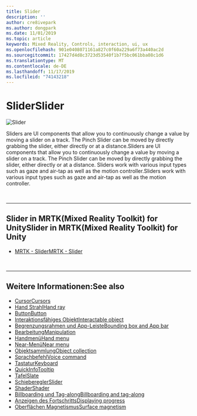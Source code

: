 ```yaml
---
title: Slider
description: ''
author: cre8ivepark
ms.author: dongpark
ms.date: 11/01/2019
ms.topic: article
keywords: Mixed Reality, Controls, interaction, ui, ux
ms.openlocfilehash: 901e0408071161a827c0f60a229a6f73a440ac2d
ms.sourcegitcommit: 17427d4d8c3723d53540f1b7f5bc061bba08c1d6
ms.translationtype: MT
ms.contentlocale: de-DE
ms.lasthandoff: 11/17/2019
ms.locfileid: "74143218"
---
```

# <a name="slider"></a><span data-ttu-id="bec9a-103">Slider</span><span class="sxs-lookup"><span data-stu-id="bec9a-103">Slider</span></span>

![Slider](images/UX/UX_Hero_Slider.jpg)

<span data-ttu-id="bec9a-105">Sliders are UI components that allow you to continuously change a value by moving a slider on a track. The Pinch Slider can be moved by directly grabbing the slider, either directly or at a distance.</span><span class="sxs-lookup"><span data-stu-id="bec9a-105">Sliders are UI components that allow you to continuously change a value by moving a slider on a track. The Pinch Slider can be moved by directly grabbing the slider, either directly or at a distance.</span></span> <span data-ttu-id="bec9a-106">Sliders work with various input types such as gaze and air-tap as well as the motion controller.</span><span class="sxs-lookup"><span data-stu-id="bec9a-106">Sliders work with various input types such as gaze and air-tap as well as the motion controller.</span></span>

<br>

---

## <a name="slider-in-mrtkmixed-reality-toolkit-for-unity"></a><span data-ttu-id="bec9a-107">Slider in MRTK(Mixed Reality Toolkit) for Unity</span><span class="sxs-lookup"><span data-stu-id="bec9a-107">Slider in MRTK(Mixed Reality Toolkit) for Unity</span></span>

* [<span data-ttu-id="bec9a-108">MRTK - Slider</span><span class="sxs-lookup"><span data-stu-id="bec9a-108">MRTK - Slider</span></span>](https://microsoft.github.io/MixedRealityToolkit-Unity/Documentation/README_Sliders.html)

<br>

---

## <a name="see-also"></a><span data-ttu-id="bec9a-109">Weitere Informationen:</span><span class="sxs-lookup"><span data-stu-id="bec9a-109">See also</span></span>

* [<span data-ttu-id="bec9a-110">Cursor</span><span class="sxs-lookup"><span data-stu-id="bec9a-110">Cursors</span></span>](cursors.md)
* [<span data-ttu-id="bec9a-111">Hand Strahl</span><span class="sxs-lookup"><span data-stu-id="bec9a-111">Hand ray</span></span>](point-and-commit.md)
* [<span data-ttu-id="bec9a-112">Button</span><span class="sxs-lookup"><span data-stu-id="bec9a-112">Button</span></span>](button.md)
* [<span data-ttu-id="bec9a-113">Interaktionsfähiges Objekt</span><span class="sxs-lookup"><span data-stu-id="bec9a-113">Interactable object</span></span>](interactable-object.md)
* [<span data-ttu-id="bec9a-114">Begrenzungsrahmen und App-Leiste</span><span class="sxs-lookup"><span data-stu-id="bec9a-114">Bounding box and App bar</span></span>](app-bar-and-bounding-box.md)
* [<span data-ttu-id="bec9a-115">Bearbeitung</span><span class="sxs-lookup"><span data-stu-id="bec9a-115">Manipulation</span></span>](direct-manipulation.md)
* [<span data-ttu-id="bec9a-116">Handmenü</span><span class="sxs-lookup"><span data-stu-id="bec9a-116">Hand menu</span></span>](hand-menu.md)
* [<span data-ttu-id="bec9a-117">Near-Menü</span><span class="sxs-lookup"><span data-stu-id="bec9a-117">Near menu</span></span>](near-menu.md)
* [<span data-ttu-id="bec9a-118">Objektsammlung</span><span class="sxs-lookup"><span data-stu-id="bec9a-118">Object collection</span></span>](object-collection.md)
* [<span data-ttu-id="bec9a-119">Sprachbefehl</span><span class="sxs-lookup"><span data-stu-id="bec9a-119">Voice command</span></span>](voice-input.md)
* [<span data-ttu-id="bec9a-120">Tastatur</span><span class="sxs-lookup"><span data-stu-id="bec9a-120">Keyboard</span></span>](keyboard.md)
* [<span data-ttu-id="bec9a-121">QuickInfo</span><span class="sxs-lookup"><span data-stu-id="bec9a-121">Tooltip</span></span>](tooltip.md)
* [<span data-ttu-id="bec9a-122">Tafel</span><span class="sxs-lookup"><span data-stu-id="bec9a-122">Slate</span></span>](slate.md)
* [<span data-ttu-id="bec9a-123">Schieberegler</span><span class="sxs-lookup"><span data-stu-id="bec9a-123">Slider</span></span>](slider.md)
* [<span data-ttu-id="bec9a-124">Shader</span><span class="sxs-lookup"><span data-stu-id="bec9a-124">Shader</span></span>](shader.md)
* [<span data-ttu-id="bec9a-125">Billboarding und Tag-along</span><span class="sxs-lookup"><span data-stu-id="bec9a-125">Billboarding and tag-along</span></span>](billboarding-and-tag-along.md)
* [<span data-ttu-id="bec9a-126">Anzeigen des Fortschritts</span><span class="sxs-lookup"><span data-stu-id="bec9a-126">Displaying progress</span></span>](progress.md)
* [<span data-ttu-id="bec9a-127">Oberflächen Magnetismus</span><span class="sxs-lookup"><span data-stu-id="bec9a-127">Surface magnetism</span></span>](surface-magnetism.md)
